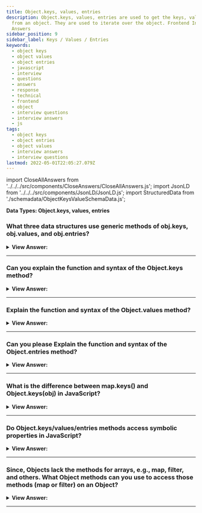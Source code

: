 ```yaml
---
title: Object.keys, values, entries
description: Object.keys, values, entries are used to get the keys, values, and entries
  from an object. They are used to iterate over the object. Frontend Interview
  Answers
sidebar_position: 9
sidebar_label: Keys / Values / Entries
keywords:
  - object keys
  - object values
  - object entries
  - javascript
  - interview
  - questions
  - answers
  - response
  - technical
  - frontend
  - object
  - interview questions
  - interview answers
  - js
tags:
  - object keys
  - object entries
  - object values
  - interview answers
  - interview questions
lastmod: 2022-05-01T22:05:27.079Z
---
```


import CloseAllAnswers from '../../../src/components/CloseAnswers/CloseAllAnswers.js';
import JsonLD from '../../../src/components/JsonLD/JsonLD.js';
import StructuredData from './schemadata/ObjectKeysValueSchemaData.js';

<JsonLD data={StructuredData} />

<head>
  <title>Object Keys / Values / Entries | Frontend Phone Interview</title>
</head>

**Data Types: Object.keys, values, entries**

<CloseAllAnswers />

### What three data structures use generic methods of obj.keys, obj.values, and obj.entries?

<details>
  <summary><strong>View Answer:</strong></summary>
  <div>
  <div><strong>Interview Response:</strong> The three data structures that use the obj.keys, obj.values, and obj.entries generic methods include Map, Set, and Array structures. Plain objects also support similar methods, but the syntax is slightly different.
</div><br />
  <div><strong className="codeExample">Code Example:</strong><br /><br />

  <div></div>

```js
let prices = {
  banana: 1,
  orange: 2,
  meat: 4,
};

let doublePrices = Object.fromEntries(
  // convert to array, map, and then fromEntries gives back the object
  Object.entries(prices).map(([key, value]) => [key, value * 2])
);

console.log(doublePrices.meat); // 8

// Object
let obj = { a: 1, b: 2, c: 3 };
console.log(Object.keys(obj)); // outputs: ['a', 'b', 'c']
console.log(Object.values(obj)); // outputs: [1, 2, 3]
console.log(Object.entries(obj)); // outputs: [['a', 1], ['b', 2], ['c', 3]]

// Map
let map = new Map();
map.set('key1', 'value1');
map.set('key2', 'value2');
console.log(Array.from(map.keys())); // outputs: ['key1', 'key2']
console.log(Array.from(map.values())); // outputs: ['value1', 'value2']
console.log(Array.from(map.entries())); // outputs: [['key1', 'value1'], ['key2', 'value2']]

// Set
let set = new Set([1, 2, 3]);
console.log(Array.from(set.keys())); // outputs: [1, 2, 3]
console.log(Array.from(set.values())); // outputs: [1, 2, 3]
console.log(Array.from(set.entries())); // outputs: [[1, 1], [2, 2], [3, 3]]
```

  </div>
  </div>
</details>

---

### Can you explain the function and syntax of the Object.keys method?

<details>
  <summary><strong>View Answer:</strong></summary>
  <div>
  <div><strong>Interview Response:</strong> The Object.keys() function produces an array containing the names of a given object's enumerable properties, iterated in the same manner as a regular loop.
</div><br />
  <div><strong className="codeExample">Code Example:</strong><br /><br />

<strong>Syntax: </strong> Object.keys(obj);<br /><br />

  <div></div>

```js
// simple array
const arr = ['a', 'b', 'c'];
console.log(Object.keys(arr)); // console: ['0', '1', '2']

// array-like object
const obj = { 0: 'a', 1: 'b', 2: 'c' };
console.log(Object.keys(obj)); // console: ['0', '1', '2']

// array-like object with random key ordering
const anObj = { 100: 'a', 2: 'b', 7: 'c' };
console.log(Object.keys(anObj)); // console: ['2', '7', '100']

// getFoo is a property which isn't enumerable
const myObj = Object.create(
  {},
  {
    getFoo: {
      value: function () {
        return this.foo;
      },
    },
  }
);

myObj.foo = 1;
console.log(Object.keys(myObj)); // console: ['foo']
```

:::note
If you want all properties including non-enumerables ones; see Object.getOwnPropertyNames().
:::

  </div>
  </div>
</details>

---

### Explain the function and syntax of the Object.values method?

<details>
  <summary><strong>View Answer:</strong></summary>
  <div>
  <div><strong>Interview Response:</strong> Object.values() return an array whose elements are the enumerable property values found on the object. The ordering of the properties is the same as that given by looping over the object's property values manually.
</div><br />
  <div><strong className="codeExample">Code Example:</strong><br /><br />

<strong>Syntax: </strong> Object.values(obj);<br /><br />

  <div></div>

```js
const obj = { foo: 'bar', baz: 42 };
console.log(Object.values(obj)); // ['bar', 42]

// Array-like object
const arrayLikeObj1 = { 0: 'a', 1: 'b', 2: 'c' };
console.log(Object.values(arrayLikeObj1)); // ['a', 'b', 'c']

// Array-like object with random key ordering
// When using numeric keys, the values are returned in the keys' numerical order
const arrayLikeObj2 = { 100: 'a', 2: 'b', 7: 'c' };
console.log(Object.values(arrayLikeObj2)); // ['b', 'c', 'a']

// getFoo is property which is not enumerable
const my_obj = Object.create(
  {},
  {
    getFoo: {
      value: function () {
        return this.foo;
      },
    },
  }
);
my_obj.foo = 'bar';
console.log(Object.values(my_obj)); // ['bar']

// non-object argument will be coerced to an object
console.log(Object.values('foo')); // ['f', 'o', 'o']
```

  </div>
  </div>
</details>

---

### Can you please Explain the function and syntax of the Object.entries method?

<details>
  <summary><strong>View Answer:</strong></summary>
  <div>
  <div><strong>Interview Response:</strong> The Object.entries method returns an array of a given object's own enumerable string-keyed key-value pairs, in the same order as that provided by a for...in loop. The order is not guaranteed to be chronological, and we should sort it out first if that is a concern.</div><br />
  <div><strong>Technical Response:</strong> The Object.entries() method returns an array of a given object's enumerable string-keyed property [key, value] pairs, in the same order as that provided by a for...in loop. (The only important difference is that a for...in loop enumerates properties in the prototype chain as well). The order of the array returned by Object.entries() does not depend on how an object is defined. If there is a need for certain ordering, then the array should be sorted first, like Object.entries(obj).sort((a, b) => b[0].localeCompare(a[0]));.
  </div><br />
  <div><strong className="codeExample">Code Example:</strong><br /><br />

<strong>Syntax: </strong> Object.entries(obj);<br /><br />

  <div></div>

```js
const object1 = {
  a: 'somestring',
  b: 42,
};

for (const [key, value] of Object.entries(object1)) {
  console.log(`${key}: ${value}`);
}

// expected output:
// "a: somestring"
// "b: 42"
// order is not guaranteed
```

  </div>
  </div>
</details>

---

### What is the difference between map.keys() and Object.keys(obj) in JavaScript?

<details>
  <summary><strong>View Answer:</strong></summary>
  <div>
  <div><strong>Interview Response:</strong> The first difference is that we have to call Object.keys(obj) and not obj.keys(). The reason is flexibility because objects are the base of all complex structures in JavaScript. The second difference is that (Object.*) methods return a “real” array, not just an iterable.</div><br />
  <div><strong>Technical Response:</strong> The biggest difference is that we must use Object.keys(obj) rather than obj.keys (). The primary factor is adaptability. Remember that in JavaScript, objects are the foundation of all complicated structures. As a result, we may have our object, such as data, that implements its data.values() function. We may still use Object.values(data) on it. The second distinction is that Object.* methods return "actual" array objects rather than merely iterables. This difference is primarily due to historical considerations.
  </div><br />
  <div><strong className="codeExample">Code Example:</strong><br /><br />

  <div></div>

```js
let user = {
  name: 'John',
  age: 30,
};

console.log(Object.keys(user));
// returns [ 'name', 'age' ]

console.log(Object.values(user));
// returns [ 'John', 30 ]

console.log(Object.entries(user));
// returns [ [ 'name', 'John' ], [ 'age', 30 ] ]
```

  </div>
  </div>
</details>

---

### Do Object.keys/values/entries methods access symbolic properties in JavaScript?

<details>
  <summary><strong>View Answer:</strong></summary>
  <div>
  <div><strong>Interview Response:</strong> Like a for..in loop, these methods ignore properties that use Symbol(...) as keys. If we want symbolic keys too, we can use Object.getOwnPropertySymbols().</div><br />
  <div><strong>Technical Response:</strong> No, Just like a for..in loop, these methods ignore properties that use Symbol(...) as keys. Usually, that is convenient. But if we want symbolic keys too, there is a separate method Object.getOwnPropertySymbols() that returns an array of only symbolic keys. Also, a method exists, Reflect.ownKeys(obj), that returns all keys.
  </div><br />
  <div><strong className="codeExample">Code Example:</strong><br /><br />

  <div></div>

```js
let obj = {};

obj[Symbol('a')] = 'a';
obj[Symbol.for('b')] = 'b';
obj['c'] = 'c';
obj.d = 'd';

for (let i in obj) {
  console.log(i); // logs "c" and "d"
}
```

  </div>
  </div>
</details>

---

### Since, Objects lack the methods for arrays, e.g., map, filter, and others. What Object methods can you use to access those methods (map or filter) on an Object?

<details>
  <summary><strong>View Answer:</strong></summary>
  <div>
  <div><strong>Interview Response:</strong> If we would like to apply them, we can use Object.entries followed by Object.fromEntries. First, we extract an array of [key, value] pairs from the obj by invoking Object.entries(obj). Call map on the resulting array. Then, we have to call Object.fromEntries(array) on the resulting array to turn it back into an object.</div><br />
  <div><strong className="codeExample">Code Example:</strong><br /><br />

  <div></div>

```js
let prices = {
  banana: 1,
  orange: 2,
  meat: 4,
};

let doublePrices = Object.fromEntries(
  // convert to array, map, and then fromEntries gives back the object
  Object.entries(prices).map(([key, value]) => [key, value * 2])
);

console.log(doublePrices.meat); // 8
```

  </div>
  </div>
</details>

---
